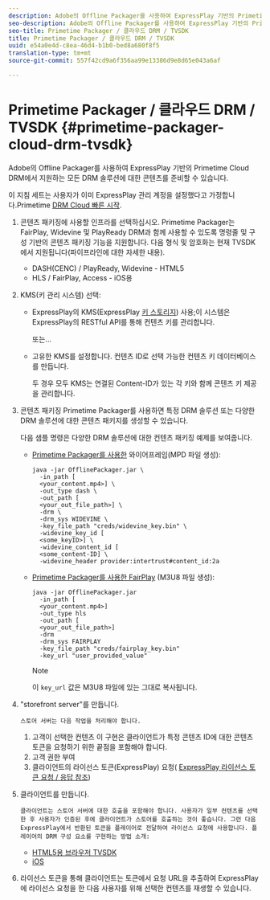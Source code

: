 ```yaml
---
description: Adobe의 Offline Packager를 사용하여 ExpressPlay 기반의 Primetime Cloud DRM에서 지원하는 모든 DRM 솔루션에 대한 콘텐츠를 준비할 수 있습니다.
seo-description: Adobe의 Offline Packager를 사용하여 ExpressPlay 기반의 Primetime Cloud DRM에서 지원하는 모든 DRM 솔루션에 대한 콘텐츠를 준비할 수 있습니다.
seo-title: Primetime Packager / 클라우드 DRM / TVSDK
title: Primetime Packager / 클라우드 DRM / TVSDK
uuid: e54a0e4d-c8ea-46d4-b1b0-bed8a680f8f5
translation-type: tm+mt
source-git-commit: 557f42cd9a6f356aa99e13386d9e8d65e043a6af

---
```



# Primetime Packager / 클라우드 DRM / TVSDK {#primetime-packager-cloud-drm-tvsdk}

Adobe의 Offline Packager를 사용하여 ExpressPlay 기반의 Primetime Cloud DRM에서 지원하는 모든 DRM 솔루션에 대한 콘텐츠를 준비할 수 있습니다.

이 지침 세트는 사용자가 이미 ExpressPlay 관리 계정을 설정했다고 가정합니다.Primetime [DRM Cloud 빠른 시작](../../../multi-drm-workflows/quick-start/quick-overview.md).
1. 콘텐츠 패키징에 사용할 인프라를 선택하십시오. Primetime Packager는 FairPlay, Widevine 및 PlayReady DRM과 함께 사용할 수 있도록 명령줄 및 구성 기반의 콘텐츠 패키징 기능을 지원합니다. 다음 형식 및 암호화는 현재 TVSDK에서 지원됩니다(파이프라인에 대한 자세한 내용).

   * DASH(CENC) / PlayReady, Widevine - HTML5
   * HLS / FairPlay, Access - iOS용

1. KMS(키 관리 시스템) 선택:

   * ExpressPlay의 KMS(ExpressPlay [키 스토리지](https://www.expressplay.com/developer/key-storage/)) 사용;이 시스템은 ExpressPlay의 RESTful API를 통해 컨텐츠 키를 관리합니다.

      또는...

   * 고유한 KMS를 설정합니다. 컨텐츠 ID로 선택 가능한 컨텐츠 키 데이터베이스를 만듭니다.

      두 경우 모두 KMS는 연결된 Content-ID가 있는 각 키와 함께 콘텐츠 키 제공을 관리합니다.

1. 콘텐츠 패키징 Primetime Packager를 사용하면 특정 DRM 솔루션 또는 다양한 DRM 솔루션에 대한 콘텐츠 패키지를 생성할 수 있습니다.

   다음 샘플 명령은 다양한 DRM 솔루션에 대한 컨텐츠 패키징 예제를 보여줍니다.

   * [Primetime Packager를 사용한](https://helpx.adobe.com/content/dam/help/en/primetime/guides/offline_packager_getting_started.pdf#page=19) 와이어프레임(MPD 파일 생성):

      ```
      java -jar OfflinePackager.jar \ 
        -in_path [ 
        <your_content.mp4>] \ 
        -out_type dash \ 
        -out_path [ 
        <your_out_file_path>] \ 
        -drm \ 
        -drm_sys WIDEVINE \ 
        -key_file_path "creds/widevine_key.bin" \ 
        -widevine_key_id [ 
        <some_keyID>] \ 
        -widevine_content_id [ 
        <some_content-ID] \ 
        -widevine_header provider:intertrust#content_id:2a
      ```

   * [Primetime Packager를 사용한 FairPlay](https://helpx.adobe.com/content/dam/help/en/primetime/guides/offline_packager_getting_started.pdf#page=20) (M3U8 파일 생성):

      ```
      java -jar OfflinePackager.jar  
        -in_path [ 
        <your_content.mp4>]  
        -out_type hls  
        -out_path [ 
        <your_out_file_path>]  
        -drm  
        -drm_sys FAIRPLAY  
        -key_file_path "creds/fairplay_key.bin"  
        -key_url "user_provided_value"
      ```

      >[!NOTE]
      >
      >이 `key_url` 값은 M3U8 파일에 있는 그대로 복사됩니다.

1. &quot;storefront server&quot;를 만듭니다.

       스토어 서버는 다음 작업을 처리해야 합니다.
   
   1. 고객이 선택한 컨텐츠 이 구현은 클라이언트가 특정 콘텐츠 ID에 대한 콘텐츠 토큰을 요청하기 위한 끝점을 포함해야 합니다.
   1. 고객 권한 부여
   1. 클라이언트의 라이선스 토큰(ExpressPlay) 요청( [ExpressPlay 라이선스 토큰 요청 / 응답 참조](../../../multi-drm-workflows/license-token-req-resp-ref/license-req-resp-overview.md))

1. 클라이언트를 만듭니다.

       클라이언트는 스토어 서버에 대한 호출을 포함해야 합니다. 사용자가 일부 컨텐츠를 선택한 후 사용자가 인증된 후에 클라이언트가 스토어를 호출하는 것이 좋습니다. 그런 다음 ExpressPlay에서 반환된 토큰을 플레이어로 전달하여 라이선스 요청에 사용합니다. 플레이어의 DRM 구성 요소를 구현하는 방법 소개:
   
   * [HTML5용 브라우저 TVSDK](https://help.adobe.com/en_US/primetime/psdk/browser_tvsdk/index.html#PSDKs-reference-DRM_interface_overview)
   * [iOS](../../../../programming/tvsdk-3x-ios-prog/ios-3x-drm-content-security/ios-3x-apple-fairplay-tvsdk.md)

1. 라이선스 토큰을 통해 클라이언트는 토큰에서 요청 URL을 추출하여 ExpressPlay에 라이선스 요청을 한 다음 사용자를 위해 선택한 컨텐츠를 재생할 수 있습니다.
